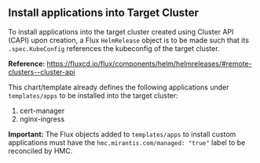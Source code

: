 ## Install applications into Target Cluster

To install applications into the target cluster created using Cluster API (CAPI) upon creation, a Flux `HelmRelease` object is to be made such that its `.spec.KubeConfig` references the kubeconfig of the target cluster.

**Reference:** https://fluxcd.io/flux/components/helm/helmreleases/#remote-clusters--cluster-api

This chart/template already defines the following applications under `templates/apps` to be installed into the target cluster:
1. cert-manager
2. nginx-ingress

**Important:** The Flux objects added to `templates/apps` to install custom applications must have the `hmc.mirantis.com/managed: "true"` label to be reconciled by HMC.
